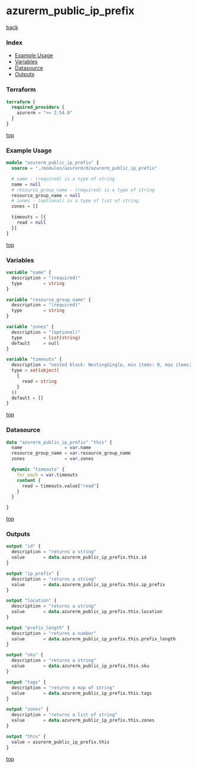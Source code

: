 # azurerm_public_ip_prefix

[back](../azurerm.md)

### Index

- [Example Usage](#example-usage)
- [Variables](#variables)
- [Datasource](#datasource)
- [Outputs](#outputs)

### Terraform

```terraform
terraform {
  required_providers {
    azurerm = ">= 2.54.0"
  }
}
```

[top](#index)

### Example Usage

```terraform
module "azurerm_public_ip_prefix" {
  source = "./modules/azurerm/d/azurerm_public_ip_prefix"

  # name - (required) is a type of string
  name = null
  # resource_group_name - (required) is a type of string
  resource_group_name = null
  # zones - (optional) is a type of list of string
  zones = []

  timeouts = [{
    read = null
  }]
}
```

[top](#index)

### Variables

```terraform
variable "name" {
  description = "(required)"
  type        = string
}

variable "resource_group_name" {
  description = "(required)"
  type        = string
}

variable "zones" {
  description = "(optional)"
  type        = list(string)
  default     = null
}

variable "timeouts" {
  description = "nested block: NestingSingle, min items: 0, max items: 0"
  type = set(object(
    {
      read = string
    }
  ))
  default = []
}
```

[top](#index)

### Datasource

```terraform
data "azurerm_public_ip_prefix" "this" {
  name                = var.name
  resource_group_name = var.resource_group_name
  zones               = var.zones

  dynamic "timeouts" {
    for_each = var.timeouts
    content {
      read = timeouts.value["read"]
    }
  }

}
```

[top](#index)

### Outputs

```terraform
output "id" {
  description = "returns a string"
  value       = data.azurerm_public_ip_prefix.this.id
}

output "ip_prefix" {
  description = "returns a string"
  value       = data.azurerm_public_ip_prefix.this.ip_prefix
}

output "location" {
  description = "returns a string"
  value       = data.azurerm_public_ip_prefix.this.location
}

output "prefix_length" {
  description = "returns a number"
  value       = data.azurerm_public_ip_prefix.this.prefix_length
}

output "sku" {
  description = "returns a string"
  value       = data.azurerm_public_ip_prefix.this.sku
}

output "tags" {
  description = "returns a map of string"
  value       = data.azurerm_public_ip_prefix.this.tags
}

output "zones" {
  description = "returns a list of string"
  value       = data.azurerm_public_ip_prefix.this.zones
}

output "this" {
  value = azurerm_public_ip_prefix.this
}
```

[top](#index)